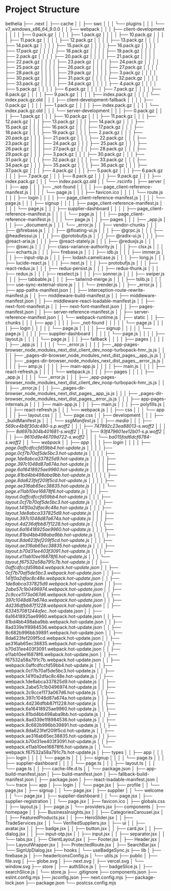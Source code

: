 # Project Structure

bethelia
├── .next
│   ├── cache
│   │   ├── swc
│   │   │   └── plugins
│   │   │       └── v7_windows_x86_64_9.0.0
│   │   ├── webpack
│   │   │   ├── client-development
│   │   │   │   ├── 0.pack.gz
│   │   │   │   ├── 1.pack.gz
│   │   │   │   ├── 10.pack.gz
│   │   │   │   ├── 11.pack.gz
│   │   │   │   ├── 12.pack.gz
│   │   │   │   ├── 13.pack.gz
│   │   │   │   ├── 14.pack.gz
│   │   │   │   ├── 15.pack.gz
│   │   │   │   ├── 16.pack.gz
│   │   │   │   ├── 17.pack.gz
│   │   │   │   ├── 18.pack.gz
│   │   │   │   ├── 19.pack.gz
│   │   │   │   ├── 2.pack.gz
│   │   │   │   ├── 20.pack.gz
│   │   │   │   ├── 21.pack.gz
│   │   │   │   ├── 22.pack.gz
│   │   │   │   ├── 23.pack.gz
│   │   │   │   ├── 24.pack.gz
│   │   │   │   ├── 25.pack.gz
│   │   │   │   ├── 26.pack.gz
│   │   │   │   ├── 27.pack.gz
│   │   │   │   ├── 28.pack.gz
│   │   │   │   ├── 29.pack.gz
│   │   │   │   ├── 3.pack.gz
│   │   │   │   ├── 30.pack.gz
│   │   │   │   ├── 31.pack.gz
│   │   │   │   ├── 32.pack.gz
│   │   │   │   ├── 33.pack.gz
│   │   │   │   ├── 34.pack.gz
│   │   │   │   ├── 4.pack.gz
│   │   │   │   ├── 5.pack.gz
│   │   │   │   ├── 6.pack.gz
│   │   │   │   ├── 7.pack.gz
│   │   │   │   ├── 8.pack.gz
│   │   │   │   ├── 9.pack.gz
│   │   │   │   ├── index.pack.gz
│   │   │   │   └── index.pack.gz.old
│   │   │   ├── client-development-fallback
│   │   │   │   ├── 0.pack.gz
│   │   │   │   ├── 1.pack.gz
│   │   │   │   ├── index.pack.gz
│   │   │   │   └── index.pack.gz.old
│   │   │   └── server-development
│   │   │       ├── 0.pack.gz
│   │   │       ├── 1.pack.gz
│   │   │       ├── 10.pack.gz
│   │   │       ├── 11.pack.gz
│   │   │       ├── 12.pack.gz
│   │   │       ├── 13.pack.gz
│   │   │       ├── 14.pack.gz
│   │   │       ├── 15.pack.gz
│   │   │       ├── 16.pack.gz
│   │   │       ├── 17.pack.gz
│   │   │       ├── 18.pack.gz
│   │   │       ├── 19.pack.gz
│   │   │       ├── 2.pack.gz
│   │   │       ├── 20.pack.gz
│   │   │       ├── 21.pack.gz
│   │   │       ├── 22.pack.gz
│   │   │       ├── 23.pack.gz
│   │   │       ├── 24.pack.gz
│   │   │       ├── 25.pack.gz
│   │   │       ├── 26.pack.gz
│   │   │       ├── 27.pack.gz
│   │   │       ├── 28.pack.gz
│   │   │       ├── 29.pack.gz
│   │   │       ├── 3.pack.gz
│   │   │       ├── 30.pack.gz
│   │   │       ├── 31.pack.gz
│   │   │       ├── 32.pack.gz
│   │   │       ├── 33.pack.gz
│   │   │       ├── 34.pack.gz
│   │   │       ├── 35.pack.gz
│   │   │       ├── 36.pack.gz
│   │   │       ├── 37.pack.gz
│   │   │       ├── 4.pack.gz
│   │   │       ├── 5.pack.gz
│   │   │       ├── 6.pack.gz
│   │   │       ├── 7.pack.gz
│   │   │       ├── 8.pack.gz
│   │   │       ├── 9.pack.gz
│   │   │       ├── index.pack.gz
│   │   │       └── index.pack.gz.old
│   │   └── .rscinfo
│   ├── server
│   │   ├── app
│   │   │   ├── _not-found
│   │   │   │   ├── page_client-reference-manifest.js
│   │   │   │   └── page.js
│   │   │   ├── favicon.ico
│   │   │   │   └── route.js
│   │   │   ├── login
│   │   │   │   ├── page_client-reference-manifest.js
│   │   │   │   └── page.js
│   │   │   ├── signup
│   │   │   │   ├── page_client-reference-manifest.js
│   │   │   │   └── page.js
│   │   │   ├── supplier-dashboard
│   │   │   │   ├── page_client-reference-manifest.js
│   │   │   │   └── page.js
│   │   │   ├── page_client-reference-manifest.js
│   │   │   └── page.js
│   │   ├── pages
│   │   │   ├── _app.js
│   │   │   ├── _document.js
│   │   │   └── _error.js
│   │   ├── vendor-chunks
│   │   │   ├── @firebase.js
│   │   │   ├── @floating-ui.js
│   │   │   ├── @grpc.js
│   │   │   ├── @headlessui.js
│   │   │   ├── @protobufjs.js
│   │   │   ├── @radix-ui.js
│   │   │   ├── @react-aria.js
│   │   │   ├── @react-stately.js
│   │   │   ├── @reduxjs.js
│   │   │   ├── @swc.js
│   │   │   ├── class-variance-authority.js
│   │   │   ├── clsx.js
│   │   │   ├── echarts.js
│   │   │   ├── firebase.js
│   │   │   ├── idb.js
│   │   │   ├── immer.js
│   │   │   ├── input-otp.js
│   │   │   ├── lodash.camelcase.js
│   │   │   ├── long.js
│   │   │   ├── lucide-react.js
│   │   │   ├── next.js
│   │   │   ├── protobufjs.js
│   │   │   ├── react-redux.js
│   │   │   ├── redux-persist.js
│   │   │   ├── redux-thunk.js
│   │   │   ├── redux.js
│   │   │   ├── reselect.js
│   │   │   ├── sonner.js
│   │   │   ├── swiper.js
│   │   │   ├── tabbable.js
│   │   │   ├── tailwind-merge.js
│   │   │   ├── tslib.js
│   │   │   ├── use-sync-external-store.js
│   │   │   └── zrender.js
│   │   ├── _error.js
│   │   ├── app-paths-manifest.json
│   │   ├── interception-route-rewrite-manifest.js
│   │   ├── middleware-build-manifest.js
│   │   ├── middleware-manifest.json
│   │   ├── middleware-react-loadable-manifest.js
│   │   ├── next-font-manifest.js
│   │   ├── next-font-manifest.json
│   │   ├── pages-manifest.json
│   │   ├── server-reference-manifest.js
│   │   ├── server-reference-manifest.json
│   │   └── webpack-runtime.js
│   ├── static
│   │   ├── chunks
│   │   │   ├── app
│   │   │   │   ├── _not-found
│   │   │   │   │   └── page.js
│   │   │   │   ├── login
│   │   │   │   │   └── page.js
│   │   │   │   ├── signup
│   │   │   │   │   └── page.js
│   │   │   │   ├── supplier-dashboard
│   │   │   │   │   └── page.js
│   │   │   │   ├── layout.js
│   │   │   │   └── page.js
│   │   │   ├── fallback
│   │   │   │   ├── pages
│   │   │   │   │   ├── _app.js
│   │   │   │   │   └── _error.js
│   │   │   │   ├── _app-pages-browser_node_modules_next_dist_client_dev_noop-turbopack-hmr_js.js
│   │   │   │   ├── _pages-dir-browser_node_modules_next_dist_pages__app_js.js
│   │   │   │   ├── _pages-dir-browser_node_modules_next_dist_pages__error_js.js
│   │   │   │   ├── amp.js
│   │   │   │   ├── main-app.js
│   │   │   │   ├── main.js
│   │   │   │   ├── react-refresh.js
│   │   │   │   └── webpack.js
│   │   │   ├── pages
│   │   │   │   ├── _app.js
│   │   │   │   └── _error.js
│   │   │   ├── _app-pages-browser_node_modules_next_dist_client_dev_noop-turbopack-hmr_js.js
│   │   │   ├── _error.js
│   │   │   ├── _pages-dir-browser_node_modules_next_dist_pages__app_js.js
│   │   │   ├── _pages-dir-browser_node_modules_next_dist_pages__error_js.js
│   │   │   ├── app-pages-internals.js
│   │   │   ├── main-app.js
│   │   │   ├── main.js
│   │   │   ├── polyfills.js
│   │   │   ├── react-refresh.js
│   │   │   └── webpack.js
│   │   ├── css
│   │   │   └── app
│   │   │       ├── layout.css
│   │   │       └── page.css
│   │   ├── development
│   │   │   ├── _buildManifest.js
│   │   │   └── _ssgManifest.js
│   │   ├── media
│   │   │   ├── 569ce4b8f30dc480-s.p.woff2
│   │   │   ├── 747892c23ea88013-s.woff2
│   │   │   ├── 8d697b304b401681-s.woff2
│   │   │   ├── 93f479601ee12b01-s.p.woff2
│   │   │   ├── 9610d9e46709d722-s.woff2
│   │   │   └── ba015fad6dcf6784-s.woff2
│   │   └── webpack
│   │       ├── app
│   │       │   ├── login
│   │       │   │   ├── page.0affcdfccfd59bb4.hot-update.js
│   │       │   │   ├── page.0cf7b70af5de5bc3.hot-update.js
│   │       │   │   ├── page.1de8abca337825d9.hot-update.js
│   │       │   │   ├── page.397c1048d87a674a.hot-update.js
│   │       │   │   ├── page.6a16418925ae9960.hot-update.js
│   │       │   │   ├── page.81bd4bb498aba9bb.hot-update.js
│   │       │   │   ├── page.8da623fef209f5cd.hot-update.js
│   │       │   │   ├── page.ae316ab65ec38835.hot-update.js
│   │       │   │   └── page.e11ab10ee16878f6.hot-update.js
│   │       │   ├── layout.0affcdfccfd59bb4.hot-update.js
│   │       │   ├── layout.0cf7b70af5de5bc3.hot-update.js
│   │       │   ├── layout.141f0a2dfac8c48e.hot-update.js
│   │       │   ├── layout.1de8abca337825d9.hot-update.js
│   │       │   ├── layout.397c1048d87a674a.hot-update.js
│   │       │   ├── layout.4d236dfbb87f1228.hot-update.js
│   │       │   ├── layout.6a16418925ae9960.hot-update.js
│   │       │   ├── layout.81bd4bb498aba9bb.hot-update.js
│   │       │   ├── layout.8da623fef209f5cd.hot-update.js
│   │       │   ├── layout.ae316ab65ec38835.hot-update.js
│   │       │   ├── layout.b70d31ee403f3091.hot-update.js
│   │       │   ├── layout.e11ab10ee16878f6.hot-update.js
│   │       │   └── layout.f67532a58a791c7b.hot-update.js
│   │       ├── 0affcdfccfd59bb4.webpack.hot-update.json
│   │       ├── 0cf7b70af5de5bc3.webpack.hot-update.json
│   │       ├── 141f0a2dfac8c48e.webpack.hot-update.json
│   │       ├── 1de8abca337825d9.webpack.hot-update.json
│   │       ├── 2abe57c1b0496974.webpack.hot-update.json
│   │       ├── 2c9cce1173a067d6.webpack.hot-update.json
│   │       ├── 397c1048d87a674a.webpack.hot-update.json
│   │       ├── 4d236dfbb87f1228.webpack.hot-update.json
│   │       ├── 633457081244afec._.hot-update.json
│   │       ├── 6a16418925ae9960.webpack.hot-update.json
│   │       ├── 81bd4bb498aba9bb.webpack.hot-update.json
│   │       ├── 8ad339e1f8984536.webpack.hot-update.json
│   │       ├── 8c682b996bb39891.webpack.hot-update.json
│   │       ├── 8da623fef209f5cd.webpack.hot-update.json
│   │       ├── ae316ab65ec38835.webpack.hot-update.json
│   │       ├── b70d31ee403f3091.webpack.hot-update.json
│   │       ├── e11ab10ee16878f6.webpack.hot-update.json
│   │       ├── f67532a58a791c7b.webpack.hot-update.json
│   │       ├── webpack.0affcdfccfd59bb4.hot-update.js
│   │       ├── webpack.0cf7b70af5de5bc3.hot-update.js
│   │       ├── webpack.141f0a2dfac8c48e.hot-update.js
│   │       ├── webpack.1de8abca337825d9.hot-update.js
│   │       ├── webpack.2abe57c1b0496974.hot-update.js
│   │       ├── webpack.2c9cce1173a067d6.hot-update.js
│   │       ├── webpack.397c1048d87a674a.hot-update.js
│   │       ├── webpack.4d236dfbb87f1228.hot-update.js
│   │       ├── webpack.6a16418925ae9960.hot-update.js
│   │       ├── webpack.81bd4bb498aba9bb.hot-update.js
│   │       ├── webpack.8ad339e1f8984536.hot-update.js
│   │       ├── webpack.8c682b996bb39891.hot-update.js
│   │       ├── webpack.8da623fef209f5cd.hot-update.js
│   │       ├── webpack.ae316ab65ec38835.hot-update.js
│   │       ├── webpack.b70d31ee403f3091.hot-update.js
│   │       ├── webpack.e11ab10ee16878f6.hot-update.js
│   │       └── webpack.f67532a58a791c7b.hot-update.js
│   ├── types
│   │   ├── app
│   │   │   ├── login
│   │   │   │   └── page.ts
│   │   │   ├── signup
│   │   │   │   └── page.ts
│   │   │   ├── supplier-dashboard
│   │   │   │   └── page.ts
│   │   │   ├── layout.ts
│   │   │   └── page.ts
│   │   ├── cache-life.d.ts
│   │   └── package.json
│   ├── app-build-manifest.json
│   ├── build-manifest.json
│   ├── fallback-build-manifest.json
│   ├── package.json
│   ├── react-loadable-manifest.json
│   └── trace
├── app
│   ├── login
│   │   └── page.jsx
│   ├── profile
│   │   └── page.jsx
│   ├── signup
│   │   └── page.jsx
│   ├── supplier
│   │   └── welcome
│   │       └── page.jsx
│   ├── supplier-dashboard
│   │   └── page.jsx
│   ├── supplier-registration
│   │   └── page.jsx
│   ├── favicon.ico
│   ├── globals.css
│   ├── layout.js
│   ├── page.js
│   └── providers.jsx
├── components
│   ├── homepage
│   │   ├── BusinessInsights.jsx
│   │   ├── CategoriesCarousel.jsx
│   │   ├── FeaturedProducts.jsx
│   │   ├── HeroSlider.jsx
│   │   ├── TradeServices.jsx
│   │   └── VerifiedSuppliers.jsx
│   ├── ui
│   │   ├── avatar.jsx
│   │   ├── badge.jsx
│   │   ├── button.jsx
│   │   ├── card.jsx
│   │   ├── dialog.jsx
│   │   ├── input-otp.jsx
│   │   ├── input.jsx
│   │   ├── separator.jsx
│   │   └── tabs.jsx
│   ├── ClientLayout.jsx
│   ├── Footer.jsx
│   ├── Header.jsx
│   ├── LayoutWrapper.jsx
│   ├── ProtectedRoute.jsx
│   ├── SearchBar.jsx
│   └── SignUpDialog.jsx
├── hooks
│   └── useBadgeSync.js
├── lib
│   ├── firebase.js
│   ├── headerIconsConfig.js
│   └── utils.js
├── public
│   ├── file.svg
│   ├── globe.svg
│   ├── next.svg
│   ├── vercel.svg
│   └── window.svg
├── store
│   ├── authSlice.js
│   ├── badgeSlice.js
│   ├── searchSlice.js
│   └── store.js
├── .gitignore
├── components.json
├── eslint.config.mjs
├── jsconfig.json
├── next.config.mjs
├── package-lock.json
├── package.json
└── postcss.config.mjs
